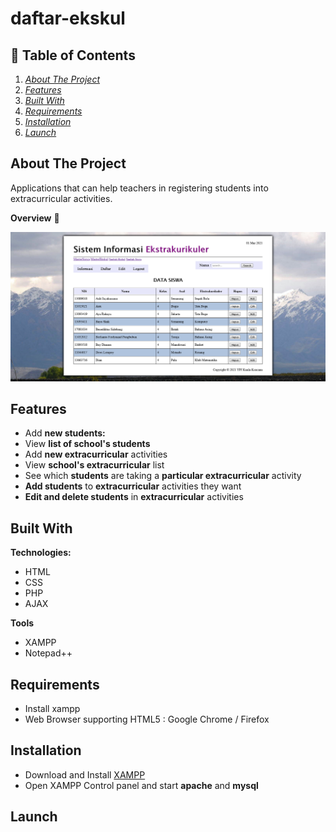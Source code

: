 # daftar-ekskul

## :triangular_flag_on_post: Table of Contents
1. _[About The Project](#about-the-project)_
2. _[Features](#features)_
3. _[Built With](#built-with)_
4. _[Requirements](#requirements)_
5. _[Installation](#installation)_
6. _[Launch](#launch)_

## About The Project
Applications that can help teachers in registering students into extracurricular activities.

**Overview** :rainbow:
<p align="">
  <img src="./ss2.png">
</p>

## Features 
- Add **new students:**
- View **list of school's students**
- Add **new extracurricular** activities
- View **school's extracurricular** list
- See which **students** are taking a **particular extracurricular** activity
- **Add students** to **extracurricular** activities they want
- **Edit and delete students** in **extracurricular** activities

## Built With 
**Technologies:**
- HTML
- CSS
- PHP
- AJAX

**Tools**
- XAMPP
- Notepad++

## Requirements
- Install xampp
- Web Browser supporting HTML5 : Google Chrome / Firefox

## Installation 
- Download and Install [XAMPP](https://www.apachefriends.org/index.html "download xampp")
- Open XAMPP Control panel and start **apache** and **mysql**

## Launch 
